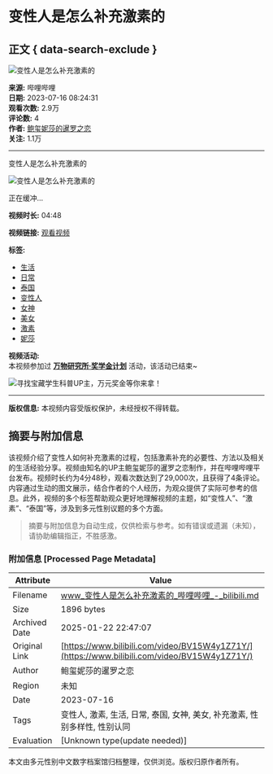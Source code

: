 # 变性人是怎么补充激素的

## 正文 { data-search-exclude }


![变性人是怎么补充激素的](https://i1.hdslb.com/bfs/archive/54b97c0bcfee3b0d1fa2d8da535435a51ec62568.jpg@100w_100h_1c.webp)

**来源:** 哔哩哔哩  
**日期:** 2023-07-16 08:24:31  
**观看次数:** 2.9万  
**评论数:** 4  
**作者:** [鲍玺妮莎的暹罗之恋](https://space.bilibili.com/4481346)  
**关注:** 1.1万  

---

变性人是怎么补充激素的

![变性人是怎么补充激素的](https://i0.hdslb.com/bfs/face/40c54c8aaf6e165eb4ee0d850c0a12edabf221a9.jpg@96w.webp)

正在缓冲...

**视频时长:** 04:48

**视频链接:** [观看视频](https://www.bilibili.com/video/BV1sJ4y1K7az)  

**标签:**  
- [生活](https://www.bilibili.com/v/life)  
- [日常](https://www.bilibili.com/v/life/daily)  
- [泰国](https://search.bilibili.com/all?keyword=%E6%B3%B0%E5%9B%BD&from_source=video_tag)  
- [变性人](https://search.bilibili.com/all?keyword=%E5%8F%98%E6%80%A7%E4%BA%BA&from_source=video_tag)  
- [女神](https://search.bilibili.com/all?keyword=%E5%A5%B3%E7%A5%9E&from_source=video_tag)  
- [美女](https://search.bilibili.com/all?keyword=%E7%BE%8E%E5%A5%B3&from_source=video_tag)  
- [激素](https://search.bilibili.com/all?keyword=%E6%BF%80%E7%B4%A0&from_source=video_tag)  
- [妮莎](https://search.bilibili.com/all?keyword=%E5%A6%AE%E8%8E%8E&from_source=video_tag)

**视频活动:**  
本视频参加过 **[万物研究所·奖学金计划](https://search.bilibili.com/all?keyword=%E4%B8%87%E7%89%A9%E7%A0%94%E7%A9%B6%E6%89%80%C2%B7%E5%A5%96%E5%AD%A6%E9%87%91%E8%AE%A1%E5%88%92&from_source=video_tag)** 活动，该活动已结束~

![寻找宝藏学生科普UP主，万元奖金等你来拿！](https://i0.hdslb.com/bfs/activity-plat/d7a9a2df85e9a950f40a18fc240a874cdccaae07.jpg@640w_200h_!web-video-activity-cover.webp)

---

**版权信息:** 本视频内容受版权保护，未经授权不得转载。
<!-- tcd_original_link https://www.bilibili.com/video/BV15W4y1Z71Y/ -->


## 摘要与附加信息

<!-- tcd_abstract -->
该视频介绍了变性人如何补充激素的过程，包括激素补充的必要性、方法以及相关的生活经验分享。视频由知名的UP主鲍玺妮莎的暹罗之恋制作，并在哔哩哔哩平台发布。视频时长约为4分48秒，观看次数达到了29,000次，且获得了4条评论。内容通过生动的图文展示，结合作者的个人经历，为观众提供了实际可参考的信息。此外，视频的多个标签帮助观众更好地理解视频的主题，如“变性人”、“激素”、“泰国”等，涉及到多元性别议题的多个方面。
<!-- tcd_abstract_end -->

> 摘要与附加信息为自动生成，仅供检索与参考。如有错误或遗漏（未知），请协助编辑指正，不胜感激。

### 附加信息 [Processed Page Metadata]

| Attribute       | Value                                  |
|-----------------|----------------------------------------|
| Filename        | www_变性人是怎么补充激素的_哔哩哔哩_-_bilibili.md                             |
| Size            | 1896 bytes                           |
| Archived Date   | 2025-01-22 22:47:07                             |
| Original Link   | [https://www.bilibili.com/video/BV15W4y1Z71Y/](https://www.bilibili.com/video/BV15W4y1Z71Y/)                       |
| Author          | 鲍玺妮莎的暹罗之恋                               |
| Region          | 未知                               |
| Date            | 2023-07-16                                 |
| Tags            | 变性人, 激素, 生活, 日常, 泰国, 女神, 美女, 补充激素, 性别多样性, 性别认同                                 |
| Evaluation            | [Unknown type(update needed)]                                 |
<!-- tcd_table_end -->

本文由多元性别中文数字档案馆归档整理，仅供浏览。版权归原作者所有。
